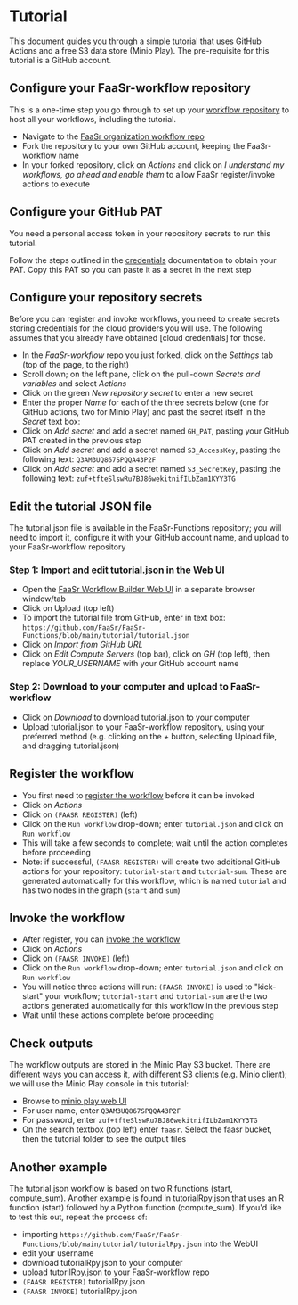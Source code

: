 # Tutorial

This document guides you through a simple tutorial that uses GitHub Actions and a free S3 data store (Minio Play). The pre-requisite for this tutorial is a GitHub account.

## Configure your FaaSr-workflow repository

This is a one-time step you go through to set up your [workflow repository] to host all your workflows, including the tutorial.

- Navigate to the [FaaSr organization workflow repo](https://github.com/FaaSr/FaaSr-workflow)
- Fork the repository to your own GitHub account, keeping the FaaSr-workflow name
- In your forked repository, click on _Actions_ and click on _I understand my workflows, go ahead and enable them_ to allow FaaSr register/invoke actions to execute

## Configure your GitHub PAT

You need a personal access token in your repository secrets to run this tutorial.

Follow the steps outlined in the [credentials] documentation to obtain your PAT. Copy this PAT so you can paste it as a secret in the next step

## Configure your repository secrets

Before you can register and invoke workflows, you need to create secrets storing credentials for the cloud providers you will use. The following assumes that you already have obtained [cloud credentials] for those.

- In the _FaaSr-workflow_ repo you just forked, click on the _Settings_ tab (top of the page, to the right)
- Scroll down; on the left pane, click on the pull-down _Secrets and variables_ and select _Actions_
- Click on the green _New repository secret_ to enter a new secret
- Enter the proper _Name_ for each of the three secrets below (one for GitHub actions, two for Minio Play) and past the secret itself in the _Secret_ text box:
- Click on _Add secret_ and add a secret named `GH_PAT`, pasting your GitHub PAT created in the previous step
- Click on _Add secret_ and add a secret named `S3_AccessKey`, pasting the following text: `Q3AM3UQ867SPQQA43P2F`
- Click on _Add secret_ and add a secret named `S3_SecretKey`, pasting the following text: `zuf+tfteSlswRu7BJ86wekitnifILbZam1KYY3TG`

## Edit the tutorial JSON file

The tutorial.json file is available in the FaaSr-Functions repository; you will need to import it, configure it with your GitHub account name, and upload to your FaaSr-workflow repository

### Step 1: Import and edit tutorial.json in the Web UI

- Open the [FaaSr Workflow Builder Web UI] in a separate browser window/tab
- Click on Upload (top left)
- To import the tutorial file from GitHub, enter in text box: `https://github.com/FaaSr/FaaSr-Functions/blob/main/tutorial/tutorial.json`
- Click on _Import from GitHub URL_
- Click on _Edit Compute Servers_ (top bar), click on _GH_ (top left), then replace _YOUR_USERNAME_ with your GitHub account name

### Step 2: Download to your computer and upload to FaaSr-workflow

- Click on _Download_ to download tutorial.json to your computer
- Upload tutorial.json to your FaaSr-workflow repository, using your preferred method (e.g. clicking on the _+_ button, selecting Upload file, and dragging tutorial.json)

## Register the workflow

- You first need to [register the workflow] before it can be invoked
- Click on _Actions_
- Click on `(FAASR REGISTER)` (left)
- Click on the `Run workflow` drop-down; enter `tutorial.json` and click on `Run workflow`
- This will take a few seconds to complete; wait until the action completes before proceeding
- Note: if successful, `(FAASR REGISTER)` will create two additional GitHub actions for your repository: `tutorial-start` and `tutorial-sum`. These are generated automatically for this workflow, which is named `tutorial` and has two nodes in the graph (`start` and `sum`)

## Invoke the workflow

- After register, you can [invoke the workflow]
- Click on _Actions_
- Click on `(FAASR INVOKE)` (left)
- Click on the `Run workflow` drop-down; enter `tutorial.json` and click on `Run workflow`
- You will notice three actions will run: `(FAASR INVOKE)` is used to "kick-start" your workflow; `tutorial-start` and `tutorial-sum` are the two actions generated automatically for this workflow in the previous step
- Wait until these actions complete before proceeding

## Check outputs

The workflow outputs are stored in the Minio Play S3 bucket. There are different ways you can access it, with different S3 clients (e.g. Minio client); we will use the Minio Play console in this tutorial:

- Browse to [minio play web UI](https://play.min.io:9443/login)
- For user name, enter `Q3AM3UQ867SPQQA43P2F`
- For password, enter `zuf+tfteSlswRu7BJ86wekitnifILbZam1KYY3TG`
- On the search textbox (top left) enter `faasr`. Select the faasr bucket, then the tutorial folder to see the output files

## Another example

The tutorial.json workflow is based on two R functions (start, compute_sum). Another example is found in tutorialRpy.json that uses an R function (start) followed by a Python function (compute_sum). If you'd like to test this out, repeat the process of:

- importing `https://github.com/FaaSr/FaaSr-Functions/blob/main/tutorial/tutorialRpy.json` into the WebUI
- edit your username
- download tutorialRpy.json to your computer
- upload tutorilRpy.json to your FaaSr-workflow repo
- `(FAASR REGISTER)` tutorialRpy.json
- `(FAASR INVOKE)` tutorialRpy.json

[workflow repository]: workflow_repo.md
[credentials]: credentials.md
[FaaSr Workflow Builder Web UI]: https://faasr.io/FaaSr-workflow-builder/
[register the workflow]: register_workflow.md
[invoke the workflow]: invoke_workflow.md
